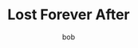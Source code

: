 ---
layout: release
author: bob
title: Lost Forever After
release-date: 10/17/2025
release-type: single
release-artist: Bob Running
released: false
cover-image: Lost-Forever-After-Cover.jpg
---